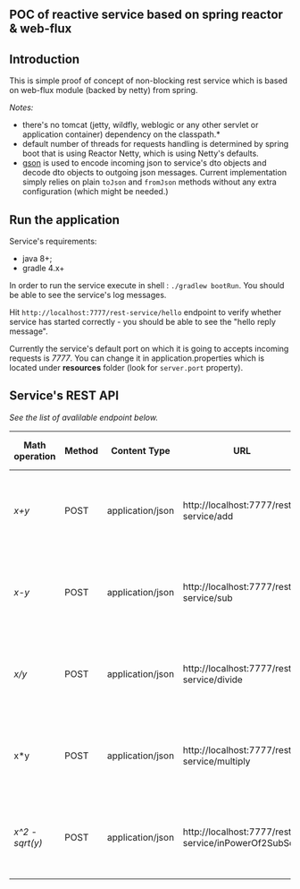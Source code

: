 POC of reactive service based on spring reactor & web-flux
-

Introduction
- 
This is simple proof of concept of non-blocking rest service which is based on web-flux module (backed by netty) from spring. 

*Notes:* 

- there's no tomcat (jetty, wildfly, weblogic or any other servlet or application container) dependency on the classpath.*
- default number of threads for requests handling is determined by spring boot that is using Reactor Netty, which is using Netty's defaults.
- [gson](https://github.com/google/gson) is used to encode incoming json to service's dto objects and decode dto objects to outgoing json messages. Current implementation simply relies on plain `toJson` and `fromJson` methods without any extra configuration (which might be needed.)    


Run the application
-
Service's requirements: 
- java 8+;
- gradle 4.x+

In order to run the service execute in shell : `./gradlew bootRun`. You should be able to see the service's log messages.

Hit `http://localhost:7777/rest-service/hello` endpoint to verify whether service has started correctly - you should be able to see the "hello reply message".

Currently the service's default port on which it is going to accepts incoming requests is *7777*. You can change it in application.properties which is located under **resources** folder (look for `server.port` property).

Service's REST API
- 

*See the list of avalilable endpoint below.*
 
 Math operation     | Method        | Content Type      | URL                                                   | Request Body Example                                           | Response Body Example                                                        |
 | ----             | ------------- |-------------    | -----                                                   | -----                                                          |            ----                                                              |
 | *x+y*            | POST          | application/json  |http://localhost:7777/rest-service/add                 |{ <br/> "x": "[x_value]",  <br/>"y": "[y_value]" <br/>}         |{ <br/> "result": "[result]",  <br/>"message": "[additional details]" <br/>} 
 | *x-y*            | POST          | application/json  |http://localhost:7777/rest-service/sub                 |{ <br/> "x": "[x_value]",  <br/>"y": "[y_value]" <br/>}         |{ <br/> "result": "[result]",  <br/>"message": "[additional details]" <br/>}
 | *x/y*            | POST          | application/json  |http://localhost:7777/rest-service/divide              |{ <br/> "x": "[x_value]",  <br/>"y": "[y_value]" <br/>}         |{ <br/> "result": "[result]",  <br/>"message": "[additional details]" <br/>}
 | x*y              | POST          | application/json  |http://localhost:7777/rest-service/multiply            |{ <br/> "x": "[x_value]",  <br/>"y": "[y_value]" <br/>}         |{ <br/> "result": "[result]",  <br/>"message": "[additional details]" <br/>}
 | *x^2 - sqrt(y)*  | POST          | application/json  |http://localhost:7777/rest-service/inPowerOf2SubSqrt   |{ <br/> "x": "[x_value]",  <br/>"y": "[y_value]" <br/>}         |{ <br/> "result": "[result]",  <br/>"message": "[additional details]" <br/>}

 
 
 
 

